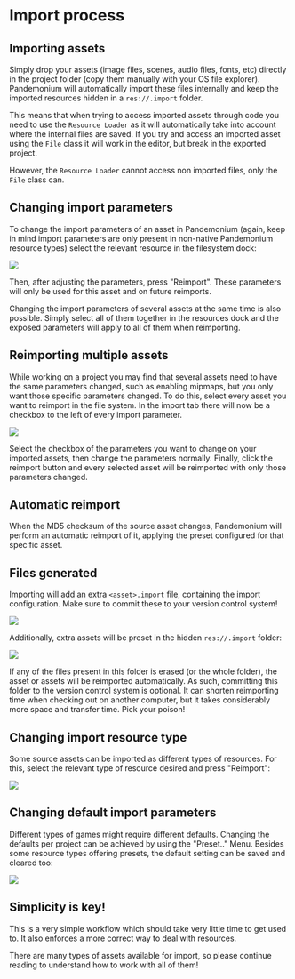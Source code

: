 
# Import process

## Importing assets

Simply drop
your assets (image files, scenes, audio files, fonts, etc) directly in the
project folder (copy them manually with your OS file explorer).
Pandemonium will automatically import these files internally
and keep the imported resources hidden in a `res://.import` folder.

This means that when trying to access imported assets through code you
need to use the `Resource Loader` as it will
automatically take into account where the internal files are saved. If you
try and access an imported asset using the `File` class
it will work in the editor, but break in the exported project.

However, the `Resource Loader` cannot access
non imported files, only the `File` class can.

## Changing import parameters

To change the import parameters of an asset in Pandemonium (again, keep in mind
import parameters are only present in non-native Pandemonium resource types)
select the relevant resource in the filesystem dock:

![](img/asset_workflow1.png)

Then, after adjusting the parameters, press "Reimport". These parameters
will only be used for this asset and on future reimports.

Changing the import parameters of several assets at the same time is also
possible. Simply select all of them together in the resources dock and the
exposed parameters will apply to all of them when reimporting.

## Reimporting multiple assets

While working on a project you may find that several assets need to have
the same parameters changed, such as enabling mipmaps, but you only want
those specific parameters changed. To do this, select every asset you want
to reimport in the file system. In the import tab there will now be a
checkbox to the left of every import parameter.

![](img/reimport_multiple.png)

Select the checkbox of the parameters you want to change on your imported
assets, then change the parameters normally. Finally, click the reimport
button and every selected asset will be reimported with only those
parameters changed.

## Automatic reimport

When the MD5 checksum of the source asset changes, Pandemonium will perform an
automatic reimport of it, applying the preset configured for that specific
asset.

## Files generated

Importing will add an extra `<asset>.import` file, containing the import
configuration. Make sure to commit these to your version control system!

![](img/asset_workflow4.png)

Additionally, extra assets will be preset in the hidden `res://.import` folder:

![](img/asset_workflow5.png)

If any of the files present in this folder is erased (or the whole folder), the
asset or assets will be reimported automatically. As such, committing this folder
to the version control system is optional. It can shorten
reimporting time when checking out on another computer, but it takes considerably
more space and transfer time. Pick your poison!

## Changing import resource type

Some source assets can be imported as different types of resources.
For this, select the relevant type of resource desired and
press "Reimport":

![](img/asset_workflow2.png)


## Changing default import parameters

Different types of games might require different defaults.
Changing the defaults per project can be achieved by using the
"Preset.." Menu. Besides some resource types offering presets,
the default setting can be saved and cleared too:

![](img/asset_workflow3.png)

## Simplicity is key!

This is a very simple workflow which should take very little time to get used to. It also enforces a more
correct way to deal with resources.

There are many types of assets available for import, so please continue reading to understand how to work
with all of them!

